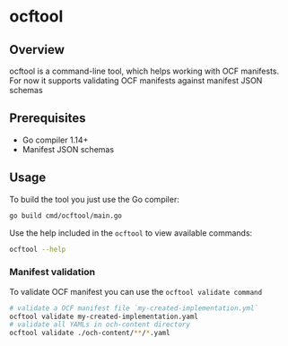 # ocftool

## Overview

ocftool is a command-line tool, which helps working with OCF manifests. For now it supports validating OCF manifests against manifest JSON schemas

## Prerequisites

- Go compiler 1.14+
- Manifest JSON schemas

## Usage

To build the tool you just use the Go compiler:
```bash
go build cmd/ocftool/main.go
```

Use the help included in the `ocftool` to view available commands:
```bash
ocftool --help
```

### Manifest validation

To validate OCF manifest you can use the `ocftool validate command`

```bash
# validate a OCF manifest file `my-created-implementation.yml`
ocftool validate my-created-implementation.yaml
# validate all YAMLs in och-content directory
ocftool validate ./och-content/**/*.yaml
```
